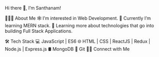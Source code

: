 Hi there 👋, I’m Santhanam!

👨🏻‍💻 About Me
🕸️   I’m interested in Web Development.
🔭   Currently I’m learning MERN stack.
🌱   Learning more about technologies that go into building Full Stack Applications.

🛠 Tech Stack
💻   JavaScript | ES6 
🌐   HTML | CSS | ReactJS | Redux | Node.js | Express.js
🛢   MongoDB 
🔧   Git 
🤝🏻 Connect with Me
